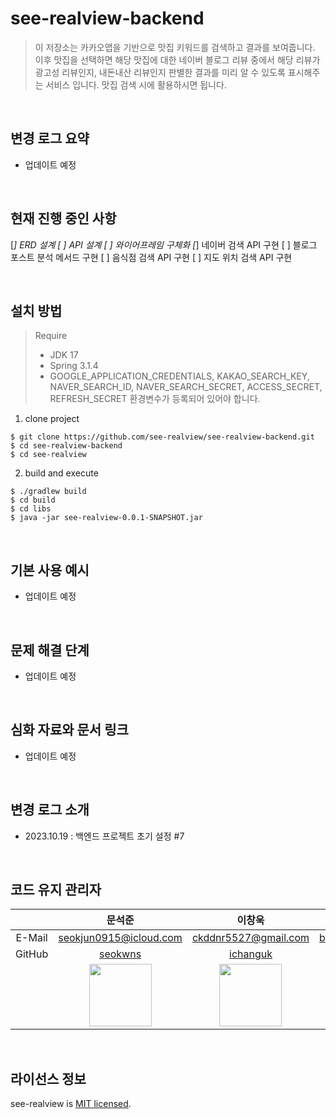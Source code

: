 # see-realview-backend

> 이 저장소는 카카오맵을 기반으로 맛집 키워드를 검색하고 결과를 보여줍니다. 이후 맛집을 선택하면 해당 맛집에 대한 네이버 블로그 리뷰 중에서 해당 리뷰가 광고성 리뷰인지, 내돈내산 리뷰인지 판별한 결과를 미리 알 수 있도록 표시해주는 서비스 입니다. 맛집 검색 시에 활용하시면 됩니다.

</br>

## 변경 로그 요약
- 업데이트 예정

</br>

## 현재 진행 중인 사항
[*] ERD 설계
[ ] API 설계
[ ] 와이어프레임 구체화
[*] 네이버 검색 API 구현
[ ] 블로그 포스트 분석 메서드 구현
[ ] 음식점 검색 API 구현
[ ] 지도 위치 검색 API 구현

</br>

## 설치 방법
> Require
> - JDK 17
> - Spring 3.1.4
> - GOOGLE_APPLICATION_CREDENTIALS, KAKAO_SEARCH_KEY, NAVER_SEARCH_ID, NAVER_SEARCH_SECRET, ACCESS_SECRET, REFRESH_SECRET 환경변수가 등록되어 있어야 합니다.

1. clone project
```
$ git clone https://github.com/see-realview/see-realview-backend.git
$ cd see-realview-backend
$ cd see-realview
```

2. build and execute
```
$ ./gradlew build
$ cd build
$ cd libs
$ java -jar see-realview-0.0.1-SNAPSHOT.jar
```

</br>

## 기본 사용 예시
- 업데이트 예정

</br>

## 문제 해결 단계
- 업데이트 예정

</br>

## 심화 자료와 문서 링크
- 업데이트 예정

</br>

## 변경 로그 소개
- 2023.10.19 : 백엔드 프로젝트 초기 설정 #7

</br>

## 코드 유지 관리자
|      | **문석준**                 | **이창욱**                  | **이현빈**                    | **진예규**                       |
|:----:|:--------------------------:|:---------------------------:|:-----------------------------:|:--------------------------------:|
|E-Mail| seokjun0915@icloud.com     | ckddnr5527@gmail.com        | blackhblee@gmail.com          | jyg3485@naver.com                |
|GitHub| [seokwns](https://github.com/seokwns) | [ichanguk](https://github.com/ichanguk) | [blackhblee](https://github.com/blackhblee) | [teriyakki-jin](https://github.com/teriyakki-jin) |
|      | <img src="https://github.com/seokwns.png" width=100px> | <img src="https://github.com/ichanguk.png" width=100px> | <img src="https://github.com/blackhblee.png" width=100px> | <img src="https://github.com/teriyakki-jin.png" width=100px> |

</br>

## 라이선스 정보
see-realview is [MIT licensed](https://github.com/see-realview/see-realview-backend/blob/main/LICENSE).
